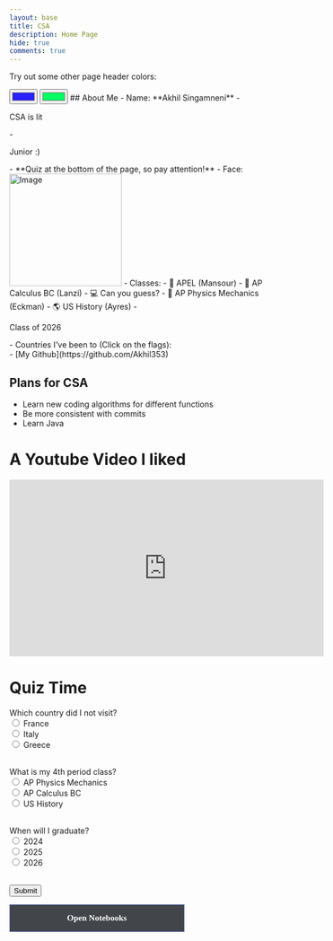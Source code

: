 ```yaml
---
layout: base
title: CSA
description: Home Page
hide: true
comments: true
---
```

<style>
  .page-header {
    color: $header-heading-color;
    text-align: center;
    background-color: $header-bg-color;
    background-image: conic-gradient(from 215deg, $header-bg-color, $header-bg-color-secondary) !important;
  }

  .grid-container {
    display: grid;
    grid-template-columns: repeat(auto-fill, minmax(150px, 1fr)); /* Dynamic columns */
    gap: 10px;
  }

  .grid-item {
    text-align: center;
    position: relative;
  }

  .grid-item img {
    width: 100%;
    height: 100px; /* Fixed height for uniformity */
    object-fit: contain; /* Ensure the image fits within the fixed height */
    cursor: pointer; /* Indicate that the image is clickable */
  }

  .grid-item p {
    margin: 5px 0; /* Add some margin for spacing */
  }

  .image-gallery {
    display: flex;
    flex-wrap: nowrap;
    overflow-x: auto;
    gap: 10px;
  }

  .image-gallery img {
    max-height: 150px;
    object-fit: cover;
    border-radius: 5px;
  }

  .description {
    display: none;
    margin-top: 10px;
    color: #f0f0f0;
    font-size: 14px;
    text-align: center;
  }

  .notebooks {
      display: none;
      margin-top: 10px;
    }
  .notebooks a {
      display: block;
      margin: 10px 0;
      text-decoration: none;
      color: blue;
    }
  .category {
        border: 1px solid #5f73b8;
        background: #424549;
        color: white;
        width: 270px;
        padding: 15px 20px;
        font-weight: bold;
        text-align: center;
        text-decoration: none;
        display: inline-block;
        font-size: 15px;
        transition-duration: 0.1s;
        cursor: pointer;
        font-family: serif;
    }
</style>
<p>Try out some other page header colors:</p>
<input type="color" id="headerColorPicker1" name="headerColorPicker1" value="#2921ff">
<input type="color" id="headerColorPicker2" name="headerColorPicker2" value="#00ff62">
## About Me
- Name: **Akhil Singamneni**
- <p>CSA is lit</p>
- <p>Junior :)</p>
- **Quiz at the bottom of the page, so pay attention!**
- Face: <img src="./images/IMG_7261.png" alt="Image" style="max-width: 100%; height: auto; width: 200px;">
  - Classes:
    - 📖 APEL (Mansour)
    - 📝 AP Calculus BC (Lanzi)
    - 💻 Can you guess?
    - 🍃 AP Physics Mechanics (Eckman)
    - 🌎 US History (Ayres)
- <p>Class of 2026</p>
- Countries I've been to (Click on the flags):
<div class="image-gallery" id="image_gallery"></div>
- [My Github](https://github.com/Akhil353)


<script>
  function updateGradient() {
    var color1 = document.getElementById('headerColorPicker1').value;
    var color2 = document.getElementById('headerColorPicker2').value;
    var gradient = `conic-gradient(from 215deg, ${color1}, ${color2})`;
    document.querySelector('.page-header').style.setProperty('background-image', gradient);
  }

  document.getElementById('headerColorPicker1').addEventListener('input', updateGradient);
  document.getElementById('headerColorPicker2').addEventListener('input', updateGradient);

  var container = document.getElementById("image_gallery");

  var http_source = "https://upload.wikimedia.org/wikipedia/commons/";
  var places_visited = [
    {"flag": "a/a4/Flag_of_the_United_States.svg", "description": "United States of America", "extra_info": "This is where I lived for most of my life, and I have made a lot of memories here, good and bad."},
    {"flag": "4/41/Flag_of_India.svg", "description": "India", "extra_info": "This is where I was born, and going here for summer is always fun. Both my grandparents live here, and the temples are very nice to visit."},
    {"flag": "c/c3/Flag_of_France.svg", "description": "France", "extra_info": "I went here for my 7th grade summer, and I visited the Eiffel Tower and went to the Louvre."},
    {"flag": "0/03/Flag_of_Italy.svg", "description": "Italy", "extra_info": "We visited Rome and the Colosseum during my 7th grade summer."},
    {"flag": "f/f3/Flag_of_Switzerland.svg", "description": "Switzerland", "extra_info": "During my 7th grade summer, we visited here. There were very beautiful sights to see here in nature."}
  ];

  for (const location of places_visited) {
    var imageGallery = document.createElement("div");
    imageGallery.className = "grid-item";

    var img = document.createElement("img");
    img.src = http_source + location.flag;
    img.alt = location.description + " Flag";
    img.setAttribute('data-description', location.extra_info);

    var description = document.createElement("p");
    description.textContent = location.description;

    var extraInfo = document.createElement("p");
    extraInfo.className = "description";
    extraInfo.textContent = location.extra_info;

    img.addEventListener('click', function() {
      // Toggle display of the extra description
      var desc = this.parentElement.querySelector('.description');
      desc.style.display = desc.style.display === 'block' ? 'none' : 'block';
    });

    imageGallery.appendChild(img);
    imageGallery.appendChild(description);
    imageGallery.appendChild(extraInfo);

    container.appendChild(imageGallery);
  }
</script>

## Plans for CSA

  - Learn new coding algorithms for different functions
  - Be more consistent with commits
  - Learn Java

# A Youtube Video I liked
<iframe width="560" height="315" src="https://www.youtube.com/embed/qf7ws2DF-zk?si=ltS-quE6vk3uYMWn" frameborder="0" allowfullscreen></iframe>


# Quiz Time

<form id="quiz-form">
  <label for="question1">Which country did I not visit?</label><br>
  <input type="radio" id="france" name="question1" value="france">
  <label for="france">France</label><br>
  <input type="radio" id="italy" name="question1" value="italy">
  <label for="italy">Italy</label><br>
  <input type="radio" id="greece" name="question1" value="greece">
  <label for="greece">Greece</label><br>
  <br>

  <label for="question2">What is my 4th period class?</label><br>
  <input type="radio" id="physics" name="question2" value="physics">
  <label for="physics">AP Physics Mechanics</label><br>
  <input type="radio" id="calculus" name="question2" value="calculus">
  <label for="calculus">AP Calculus BC</label><br>
  <input type="radio" id="history" name="question2" value="history">
  <label for="history">US History</label><br>
  <br>

  <label for="question3">When will I graduate?</label><br>
  <input type="radio" id="2024" name="question3" value="2024">
  <label for="2024">2024</label><br>
  <input type="radio" id="2025" name="question3" value="2025">
  <label for="2025">2025</label><br>
  <input type="radio" id="2026" name="question3" value="2026">
  <label for="2026">2026</label><br>
  <br>

  <input type="submit" value="Submit">
</form>

<p id="result" style="font-weight: bold; color: green;"></p>

<script>
  document.getElementById("quiz-form").addEventListener("submit", function(event) {
    event.preventDefault();

    var correctAnswers = 0;

    var question1Answer = document.querySelector('input[name="question1"]:checked');
    if (question1Answer && question1Answer.value === "greece") {
      correctAnswers++;
    }

    var question2Answer = document.querySelector('input[name="question2"]:checked');
    if (question2Answer && question2Answer.value === "physics") {
      correctAnswers++;
    }

    var question3Answer = document.querySelector('input[name="question3"]:checked');
    if (question3Answer && question3Answer.value === "2026") {
      correctAnswers++;
    }

    var resultMessage;
    if (correctAnswers === 3) {
      resultMessage = "Perfect! You got all 3 questions correct!";
    } else {
      resultMessage = "You might want to pay more attention and take the quiz again";
    }

    document.getElementById("result").textContent = resultMessage;
    document.getElementById("result").style.color = correctAnswers === 3 ? "green" : "red";
  });
</script>

<div id="notebooks-container" class="category">Open Notebooks</div>

<div id="notebooks" class="notebooks">
  <button onclick="window.location.href='{{site.baseurl}}/notebookhacks'" class="category">Notebook Hacks</button>
  <button onclick="window.location.href='{{site.baseurl}}/indexstruggles'" class="category">Ideation Struggles</button>
  <button onclick="window.location.href='{{site.baseurl}}/htmlhacks'" class="category">HTML Hacks</button>

</div>

<script>
    const categoryDiv = document.getElementById('notebooks-container');
    const notebooksDiv = document.getElementById('notebooks');
    const submenuDiv = document.getElementById('submenu');

    categoryDiv.addEventListener('click', function() {
      if (notebooksDiv.style.display === 'none' || notebooksDiv.style.display === '') {
        notebooksDiv.style.display = 'block';
      } else {
        notebooksDiv.style.display = 'none';
        submenuDiv.style.display = 'none';
      }
    });
    const categoryItems = notebooksDiv.querySelectorAll('.category');
    categoryItems.forEach(item => {
      item.addEventListener('click', function() {
        submenuDiv.style.display = 'block';
      });
    });
  </script>